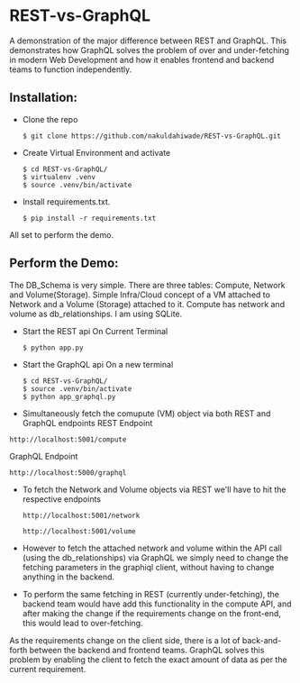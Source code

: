 # REST-vs-GraphQL
A demonstration of the major difference between REST and GraphQL.
This demonstrates how GraphQL solves the problem of over and under-fetching in modern Web Development
and how it enables frontend and backend teams to function independently.

## Installation:

* Clone the repo

  ```
  $ git clone https://github.com/nakuldahiwade/REST-vs-GraphQL.git
  ```

* Create Virtual Environment and activate

  ```
  $ cd REST-vs-GraphQL/
  $ virtualenv .venv
  $ source .venv/bin/activate
  ```
  
* Install requirements.txt.	

  ```
  $ pip install -r requirements.txt
  ```

All set to perform the demo.



## Perform the Demo:

The DB_Schema is very simple. There are three tables: Compute, Network and Volume(Storage).
Simple Infra/Cloud concept of a VM attached to Network and a Volume (Storage) attached to it.
Compute has network and volume as db_relationships. I am using SQLite.

* Start the REST api
  On Current Terminal
  ```
  $ python app.py
  ```

* Start the GraphQL api
  On a new terminal
  ```
  $ cd REST-vs-GraphQL/
  $ source .venv/bin/activate
  $ python app_graphql.py
  ```
 
 * Simultaneously fetch the comupute (VM) object via both REST and GraphQL endpoints
  REST Endpoint
  ```
  http://localhost:5001/compute
  ```
  
  GraphQL Endpoint
  ```
  http://localhost:5000/graphql
  ```

* To fetch the Network and Volume objects via REST we'll have to hit the respective endpoints
  ```
  http://localhost:5001/network
  ```
  
  ```
  http://localhost:5001/volume
  ```
  
* However to fetch the attached network and volume within the API call (using the db_relationships)
  via GraphQL we simply need to change the fetching parameters in the graphiql client, without having
  to change anything in the backend.

* To perform the same fetching in REST (currently under-fetching), the backend team would have add this
  functionality in the compute API, and after making the change if the requirements change on the front-end,
  this would lead to over-fetching.

As the requirements change on the client side, there is a lot of back-and-forth between the backend
and frontend teams. GraphQL solves this problem by enabling the client to fetch the exact amount of data
as per the current requirement.
  


